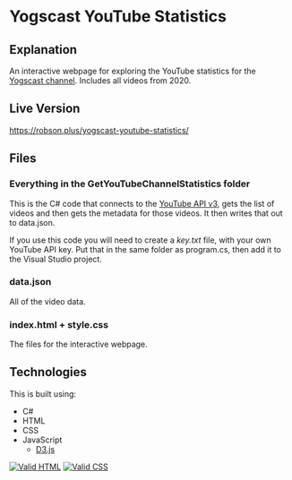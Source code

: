 # Yogscast YouTube Statistics

## Explanation
An interactive webpage for exploring the YouTube statistics for the <a href="https://www.youtube.com/channel/UCH-_hzb2ILSCo9ftVSnrCIQ">Yogscast channel</a>. Includes all videos from 2020.

## Live Version

https://robson.plus/yogscast-youtube-statistics/

## Files

### Everything in the GetYouTubeChannelStatistics folder
This is the C# code that connects to the <a href="https://developers.google.com/youtube/v3/getting-started">YouTube API v3</a>, gets the list of videos and then gets the metadata for those videos. It then writes that out to data.json.

If you use this code you will need to create a *key.txt* file, with your own YouTube API key. Put that in the same folder as program.cs, then add it to the Visual Studio project.

### data.json
All of the video data.

### index.html + style.css
The files for the interactive webpage.

## Technologies

This is built using:
 * C#
 * HTML
 * CSS
 * JavaScript
   * <a href="https://github.com/d3/d3">D3.js</a>

<a href="https://validator.w3.org/nu/?doc=https%3A%2F%2Frobson.plus%2Fyogscast-youtube-statistics%2F"><img src="https://www.w3.org/Icons/valid-html401-blue" alt="Valid HTML" /></a>
<a href="http://jigsaw.w3.org/css-validator/validator?uri=https%3A%2F%2Frobson.plus%2Fyogscast-youtube-statistics%2Fstyle.css&profile=css3svg&usermedium=all&warning=1"><img src="https://jigsaw.w3.org/css-validator/images/vcss-blue" alt="Valid CSS" /></a>   